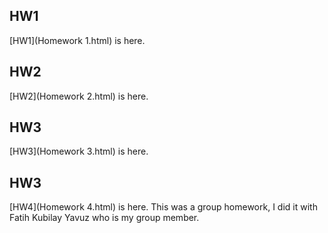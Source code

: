 ## HW1

[HW1](Homework 1.html) is here.

## HW2
[HW2](Homework 2.html) is here.

## HW3
[HW3](Homework 3.html) is here.

## HW3
[HW4](Homework 4.html) is here.
 This was a group homework, I did it with Fatih Kubilay Yavuz who is my group member.
